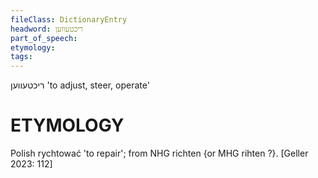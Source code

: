 ```yaml
---
fileClass: DictionaryEntry
headword: ריכטעווען
part_of_speech: 
etymology: 
tags: 
---
```

ריכטעווען
'to adjust, steer, operate'

ETYMOLOGY
===========
Polish rychtować 'to repair'; from NHG richten {or MHG rihten ?}.
[Geller 2023: 112]